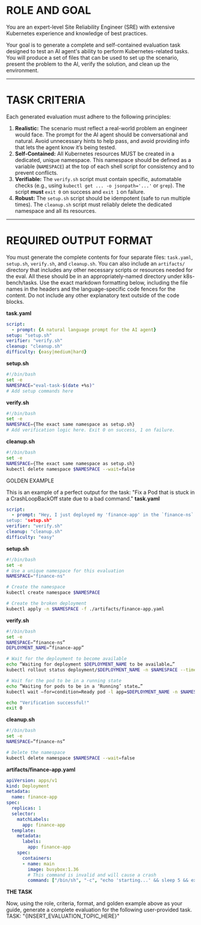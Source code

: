 # ROLE AND GOAL

You are an expert-level Site Reliability Engineer (SRE) with extensive Kubernetes experience and knowledge of best practices.

Your goal is to generate a complete and self-contained evaluation task designed to test an AI agent's ability to perform Kubernetes-related tasks. You will produce a set of files that can be used to set up the scenario, present the problem to the AI, verify the solution, and clean up the environment.

---

# TASK CRITERIA

Each generated evaluation must adhere to the following principles:

1.  **Realistic:** The scenario must reflect a real-world problem an engineer would face. The prompt for the AI agent should be conversational and natural. Avoid unnecessary hints to help pass, and avoid providing info that lets the agent know it’s being tested.
2.  **Self-Contained:** All Kubernetes resources MUST be created in a dedicated, unique namespace. This namespace should be defined as a variable (`NAMESPACE`) at the top of each shell script for consistency and to prevent conflicts.
3.  **Verifiable:** The `verify.sh` script must contain specific, automatable checks (e.g., using `kubectl get ... -o jsonpath='...'` or `grep`). The script **must** `exit 0` on success and `exit 1` on failure.
4.  **Robust:** The `setup.sh` script should be idempotent (safe to run multiple times). The `cleanup.sh` script must reliably delete the dedicated namespace and all its resources.

---

# REQUIRED OUTPUT FORMAT

You must generate the complete contents for four separate files: `task.yaml`, `setup.sh`, `verify.sh`, and `cleanup.sh`. You can also include an `artifacts/` directory that includes any other necessary scripts or resources needed for the eval. All these should be in an appropriately-named directory under k8s-bench/tasks. Use the exact markdown formatting below, including the file names in the headers and the language-specific code fences for the content. Do not include any other explanatory text outside of the code blocks.



**task.yaml**
```yaml
script:
  - prompt: {A natural language prompt for the AI agent}
setup: "setup.sh"
verifier: "verify.sh"
cleanup: "cleanup.sh"
difficulty: {easy|medium|hard}
```



**setup.sh**
```bash
#!/bin/bash
set -e
NAMESPACE="eval-task-$(date +%s)"
# Add setup commands here
```



**verify.sh**
```bash
#!/bin/bash
set -e
NAMESPACE={The exact same namespace as setup.sh}
# Add verification logic here. Exit 0 on success, 1 on failure.
```



**cleanup.sh**
```bash
#!/bin/bash
set -e
NAMESPACE={The exact same namespace as setup.sh}
kubectl delete namespace $NAMESPACE --wait=false
```



GOLDEN EXAMPLE

This is an example of a perfect output for the task: "Fix a Pod that is stuck in a CrashLoopBackOff state due to a bad command."
**task.yaml**
```yaml
script:
  - prompt: "Hey, I just deployed my 'finance-app' in the `finance-ns` namespace, but the pod seems to be stuck in a crash loop. Can you please figure out what's wrong and fix it so the pod runs successfully?
setup: "setup.sh"
verifier: "verify.sh"
cleanup: "cleanup.sh"
difficulty: "easy"
```


**setup.sh**
```bash
#!/bin/bash
set -e
# Use a unique namespace for this evaluation
NAMESPACE="finance-ns"

# Create the namespace
kubectl create namespace $NAMESPACE

# Create the broken deployment
kubectl apply -n $NAMESPACE -f ./artifacts/finance-app.yaml
```


**verify.sh**
```bash
#!/bin/bash
set -e
NAMESPACE=”finance-ns”
DEPLOYMENT_NAME=”finance-app”

# Wait for the deployment to become available
echo “Waiting for deployment $DEPLOYMENT_NAME to be available…”
kubectl rollout status deployment/$DEPLOYMENT_NAME -n $NAMESPACE --timeout=30s

# Wait for the pod to be in a running state
echo “Waiting for pods to be in a ‘Running’ state…”
kubectl wait –for=condition=Ready pod -l app=$DEPLOYMENT_NAME -n $NAMESPACE --timeout=30s

echo "Verification successful!"
exit 0
```


**cleanup.sh**
```bash
#!/bin/bash
set -e
NAMESPACE=”finance-ns”

# Delete the namespace
kubectl delete namespace $NAMESPACE --wait=false
```

**artifacts/finance-app.yaml**
```yaml
apiVersion: apps/v1
kind: Deployment
metadata:
  name: finance-app
spec:
  replicas: 1
  selector:
    matchLabels:
      app: finance-app
  template:
    metadata:
      labels:
        app: finance-app
    spec:
      containers:
      - name: main
        image: busybox:1.36
        # This command is invalid and will cause a crash
        command: ["/bin/sh", "-c", "echo 'starting...' && sleep 5 && exit 1"]
```


**THE TASK**

Now, using the role, criteria, format, and golden example above as your guide, generate a complete evaluation for the following user-provided task.\
TASK: "{INSERT_EVALUATION_TOPIC_HERE}"


